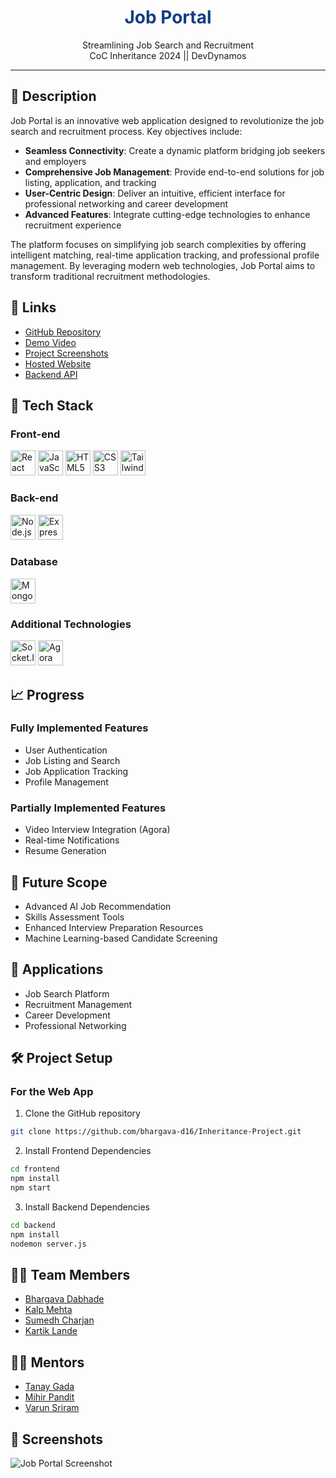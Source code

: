 
# <div align="center" style="color: #133E87;"><strong>Job Portal</strong></div>

<div align="center">Streamlining Job Search and Recruitment<br>CoC Inheritance 2024 || DevDynamos</div>

<hr>

## 📝 Description

Job Portal is an innovative web application designed to revolutionize the job search and recruitment process. Key objectives include:

- **Seamless Connectivity**: Create a dynamic platform bridging job seekers and employers
- **Comprehensive Job Management**: Provide end-to-end solutions for job listing, application, and tracking
- **User-Centric Design**: Deliver an intuitive, efficient interface for professional networking and career development
- **Advanced Features**: Integrate cutting-edge technologies to enhance recruitment experience

The platform focuses on simplifying job search complexities by offering intelligent matching, real-time application tracking, and professional profile management. By leveraging modern web technologies, Job Portal aims to transform traditional recruitment methodologies.

## 🔗 Links

- [GitHub Repository](https://github.com/bhargava-d16/Inheritance-Project)
- [Demo Video](#)
- [Project Screenshots](https://drive.google.com/drive/folders/1TdpPSDaJZT0hSD8i9ITVOq8Y_zCnjiGy?dmr=1&ec=wgc-drive-hero-goto)
- [Hosted Website](#)
- [Backend API](#)

## 🤖 Tech Stack

### Front-end
<p>
   <img src="https://cdn.jsdelivr.net/gh/devicons/devicon/icons/react/react-original.svg" width="40" height="40" alt="React"/>
   <img src="https://cdn.jsdelivr.net/gh/devicons/devicon/icons/javascript/javascript-original.svg" width="40" height="40" alt="JavaScript"/>
   <img src="https://cdn.jsdelivr.net/gh/devicons/devicon/icons/html5/html5-original.svg" width="40" height="40" alt="HTML5"/>
   <img src="https://cdn.jsdelivr.net/gh/devicons/devicon/icons/css3/css3-original.svg" width="40" height="40" alt="CSS3"/>
   <img src="https://upload.wikimedia.org/wikipedia/commons/d/d5/Tailwind_CSS_Logo.svg" width="40" height="40" alt="Tailwind CSS" />
</p>

### Back-end
<p>
   <img src="https://cdn.jsdelivr.net/gh/devicons/devicon/icons/nodejs/nodejs-original.svg" width="40" height="40" alt="Node.js"/>
   <img src="https://cdn.jsdelivr.net/gh/devicons/devicon/icons/express/express-original.svg" width="40" height="40" alt="Express.js"/>
</p>

### Database
<p>
   <img src="https://cdn.jsdelivr.net/gh/devicons/devicon/icons/mongodb/mongodb-original.svg" width="40" height="40" alt="MongoDB"/>
</p>

### Additional Technologies

<p>
   <img src="https://www.vectorlogo.zone/logos/socketio/socketio-icon.svg" width="40" height="40" alt="Socket.IO"/>
   <img src="https://upload.wikimedia.org/wikipedia/commons/9/9a/Agora.io_logo.png" width="40" height="40" alt="Agora" />
</p>


## 📈 Progress

### Fully Implemented Features
- User Authentication
- Job Listing and Search
- Job Application Tracking
- Profile Management

### Partially Implemented Features
- Video Interview Integration (Agora)
- Real-time Notifications
- Resume Generation

## 🔮 Future Scope
- Advanced AI Job Recommendation
- Skills Assessment Tools
- Enhanced Interview Preparation Resources
- Machine Learning-based Candidate Screening

## 💸 Applications
- Job Search Platform
- Recruitment Management
- Career Development
- Professional Networking

## 🛠 Project Setup

### For the Web App
1. Clone the GitHub repository
```bash
git clone https://github.com/bhargava-d16/Inheritance-Project.git
```

2. Install Frontend Dependencies
```bash
cd frontend
npm install
npm start
```

3. Install Backend Dependencies
```bash
cd backend
npm install
nodemon server.js
```

## 👨‍💻 Team Members
- [Bhargava Dabhade](https://github.com/bhargava-d16)
- [Kalp Mehta](https://github.com/kalpm1110)
- [Sumedh Charjan](https://github.com/sumedhcharjan)
- [Kartik Lande](https://github.com/lande26)

## 👨‍🏫 Mentors
- [Tanay Gada](https://github.com/TanayGada)
- [Mihir Pandit](https://github.com/MSP20086)
- [Varun Sriram](https://github.com/Vxyzs)

## 📱 Screenshots
![Job Portal Screenshot](https://via.placeholder.com/800x600 "Job Portal Interface")